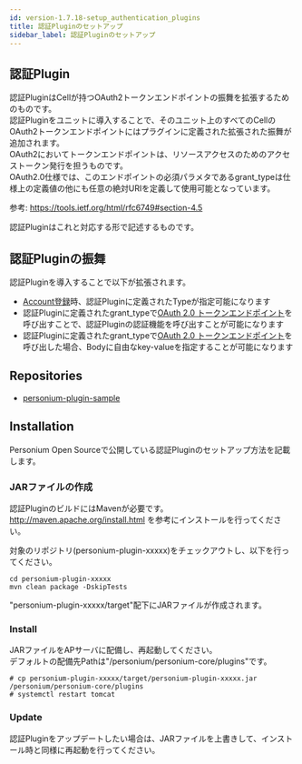 ```yaml
---
id: version-1.7.18-setup_authentication_plugins
title: 認証Pluginのセットアップ
sidebar_label: 認証Pluginのセットアップ
---
```

## 認証Plugin
認証PluginはCellが持つOAuth2トークンエンドポイントの振舞を拡張するためのものです。  
認証Pluginをユニットに導入することで、そのユニット上のすべてのCellのOAuth2トークンエンドポイントにはプラグインに定義された拡張された振舞が追加されます。  
OAuth2においてトークンエンドポイントは、リソースアクセスのためのアクセストークン発行を担うものです。  
OAuth2.0仕様では、このエンドポイントの必須パラメタであるgrant_typeは仕様上の定義値の他にも任意の絶対URIを定義して使用可能となっています。  

参考: https://tools.ietf.org/html/rfc6749#section-4.5

認証Pluginはこれと対応する形で記述するものです。  

## 認証Pluginの振舞
認証Pluginを導入することで以下が拡張されます。  

- [Account登録](../apiref/212_Create_Account.md)時、認証Pluginに定義されたTypeが指定可能になります
- 認証Pluginに定義されたgrant_typeで[OAuth 2.0 トークンエンドポイント](../apiref/293_OAuth2_Token_Endpoint.md)を呼び出すことで、認証Pluginの認証機能を呼び出すことが可能になります
- 認証Pluginに定義されたgrant_typeで[OAuth 2.0 トークンエンドポイント](../apiref/293_OAuth2_Token_Endpoint.md)を呼び出した場合、Bodyに自由なkey-valueを指定することが可能になります

## Repositories
* [personium-plugin-sample](https://github.com/personium/personium-plugin-sample)

## Installation
Personium Open Sourceで公開している認証Pluginのセットアップ方法を記載します。  
### JARファイルの作成
認証PluginのビルドにはMavenが必要です。  
http://maven.apache.org/install.html を参考にインストールを行ってください。  

対象のリポジトリ(personium-plugin-xxxxx)をチェックアウトし、以下を行ってください。  
```
cd personium-plugin-xxxxx
mvn clean package -DskipTests
```
"personium-plugin-xxxxx/target"配下にJARファイルが作成されます。

### Install
JARファイルをAPサーバに配備し、再起動してください。  
デフォルトの配備先Pathは"/personium/personium-core/plugins"です。  
```
# cp personium-plugin-xxxxx/target/personium-plugin-xxxxx.jar /personium/personium-core/plugins
# systemctl restart tomcat
```

### Update
認証Pluginをアップデートしたい場合は、JARファイルを上書きして、インストール時と同様に再起動を行ってください。
